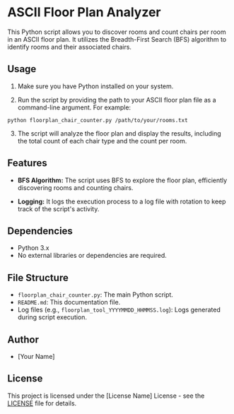 # ASCII Floor Plan Analyzer

This Python script allows you to discover rooms and count chairs per room in an ASCII floor plan. It utilizes the Breadth-First Search (BFS) algorithm to identify rooms and their associated chairs.

## Usage

1. Make sure you have Python installed on your system.

2. Run the script by providing the path to your ASCII floor plan file as a command-line argument. For example:

``python floorplan_chair_counter.py /path/to/your/rooms.txt``

3. The script will analyze the floor plan and display the results, including the total count of each chair type and the count per room.

## Features

- **BFS Algorithm:** The script uses BFS to explore the floor plan, efficiently discovering rooms and counting chairs.

- **Logging:** It logs the execution process to a log file with rotation to keep track of the script's activity.

## Dependencies

- Python 3.x
- No external libraries or dependencies are required.

## File Structure

- `floorplan_chair_counter.py`: The main Python script.
- `README.md`: This documentation file.
- Log files (e.g., `floorplan_tool_YYYYMMDD_HHMMSS.log`): Logs generated during script execution.

## Author

- [Your Name]

## License

This project is licensed under the [License Name] License - see the [LICENSE](LICENSE) file for details.
